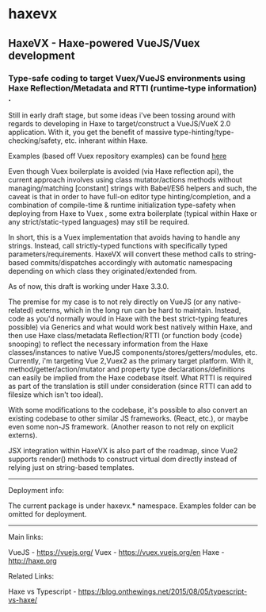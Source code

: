 # haxevx

## HaxeVX - Haxe-powered VueJS/Vuex development

### Type-safe coding to target Vuex/VueJS environments using Haxe Reflection/Metadata and RTTI (runtime-type information) .

Still in early draft stage, but some ideas i've been tossing around with regards to developing in Haxe to target/construct a VueJS/VueX 2.0 application. With it, you get the benefit of massive type-hinting/type-checking/safety, etc. inherant within Haxe. 

Examples (based off Vuex repository examples) can be found [here](https://github.com/Glidias/haxevx/tree/master/src/haxevx/vuex/examples)

Even though Vuex boilerplate is avoided (via Haxe reflection api), the current approach involves using class mutator/actions methods without managing/matching [constant] strings with Babel/ES6 helpers and such, the caveat is that in order to have full-on editor type hinting/completion, and a combination of compile-time & runtime initialization type-safety when deploying from Haxe to Vuex , some extra boilerplate (typical within Haxe or any strict/static-typed languages) may still be required.

In short, this is a Vuex implementation that avoids having to handle any strings. Instead, call strictly-typed functions with specifically typed parameters/requirements. HaxeVX will convert these method calls to string-based commits/dispatches accordingly with automatic namespacing depending on which class they originated/extended from.

As of now, this draft is working under Haxe 3.3.0.

The premise for my case is to not rely directly on VueJS (or any native-related) externs, which in the long run can be hard to maintain. Instead, code as you'd normally would in Haxe with the best strict-typing features possible) via Generics and what would work best natively within Haxe, and then use Haxe class/metadata Reflection/RTTI (or function body {code} snooping) to reflect the necessary information from the Haxe classes/instances to native VueJS components/stores/getters/modules, etc. Currently, i'm targeting Vue 2,Vuex2 as the primary target platform. With it, method/getter/action/mutator and property type declarations/definitions can easily be implied from the Haxe codebase itself. What RTTI is required as part of the translation is still under consideration (since RTTI can add to filesize which isn't too ideal).

With some modifications to the codebase, it's possible to also convert an existing codebase to other similar JS frameworks. (React, etc.), or maybe even some non-JS framework. (Another reason to not rely on explicit externs).

JSX integration within HaxeVX is also part of the roadmap, since Vue2 supports render() methods to construct virtual dom directly instead of relying just on string-based templates.

_____

Deployment info:
	
The current package is under haxevx.* namespace. Examples folder can be omitted for deployment.

_____

Main links:

VueJS - https://vuejs.org/
Vuex - https://vuex.vuejs.org/en
Haxe - http://haxe.org
	
Related Links:
	
Haxe vs Typescript -  https://blog.onthewings.net/2015/08/05/typescript-vs-haxe/
